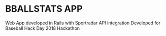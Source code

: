 # BBALLSTATS APP

Web App developed in Rails with Sportradar API integration
Developed for Baseball Hack Day 2018 Hackathon

